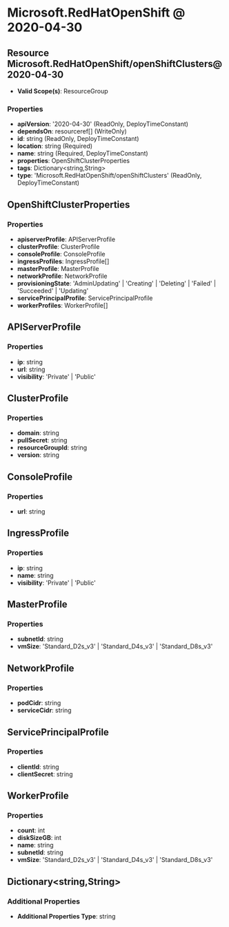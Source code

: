 # Microsoft.RedHatOpenShift @ 2020-04-30

## Resource Microsoft.RedHatOpenShift/openShiftClusters@2020-04-30
* **Valid Scope(s)**: ResourceGroup
### Properties
* **apiVersion**: '2020-04-30' (ReadOnly, DeployTimeConstant)
* **dependsOn**: resourceref[] (WriteOnly)
* **id**: string (ReadOnly, DeployTimeConstant)
* **location**: string (Required)
* **name**: string (Required, DeployTimeConstant)
* **properties**: OpenShiftClusterProperties
* **tags**: Dictionary<string,String>
* **type**: 'Microsoft.RedHatOpenShift/openShiftClusters' (ReadOnly, DeployTimeConstant)

## OpenShiftClusterProperties
### Properties
* **apiserverProfile**: APIServerProfile
* **clusterProfile**: ClusterProfile
* **consoleProfile**: ConsoleProfile
* **ingressProfiles**: IngressProfile[]
* **masterProfile**: MasterProfile
* **networkProfile**: NetworkProfile
* **provisioningState**: 'AdminUpdating' | 'Creating' | 'Deleting' | 'Failed' | 'Succeeded' | 'Updating'
* **servicePrincipalProfile**: ServicePrincipalProfile
* **workerProfiles**: WorkerProfile[]

## APIServerProfile
### Properties
* **ip**: string
* **url**: string
* **visibility**: 'Private' | 'Public'

## ClusterProfile
### Properties
* **domain**: string
* **pullSecret**: string
* **resourceGroupId**: string
* **version**: string

## ConsoleProfile
### Properties
* **url**: string

## IngressProfile
### Properties
* **ip**: string
* **name**: string
* **visibility**: 'Private' | 'Public'

## MasterProfile
### Properties
* **subnetId**: string
* **vmSize**: 'Standard_D2s_v3' | 'Standard_D4s_v3' | 'Standard_D8s_v3'

## NetworkProfile
### Properties
* **podCidr**: string
* **serviceCidr**: string

## ServicePrincipalProfile
### Properties
* **clientId**: string
* **clientSecret**: string

## WorkerProfile
### Properties
* **count**: int
* **diskSizeGB**: int
* **name**: string
* **subnetId**: string
* **vmSize**: 'Standard_D2s_v3' | 'Standard_D4s_v3' | 'Standard_D8s_v3'

## Dictionary<string,String>
### Additional Properties
* **Additional Properties Type**: string

